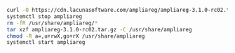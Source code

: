 ﻿```sh
curl -O https://cdn.lacunasoftware.com/ampliareg/ampliareg-3.1.0-rc02.tar.gz
systemctl stop ampliareg
rm -fR /usr/share/ampliareg/*
tar xzf ampliareg-3.1.0-rc02.tar.gz -C /usr/share/ampliareg
chmod -R a=,u+rwX,go+rX /usr/share/ampliareg
systemctl start ampliareg
```
